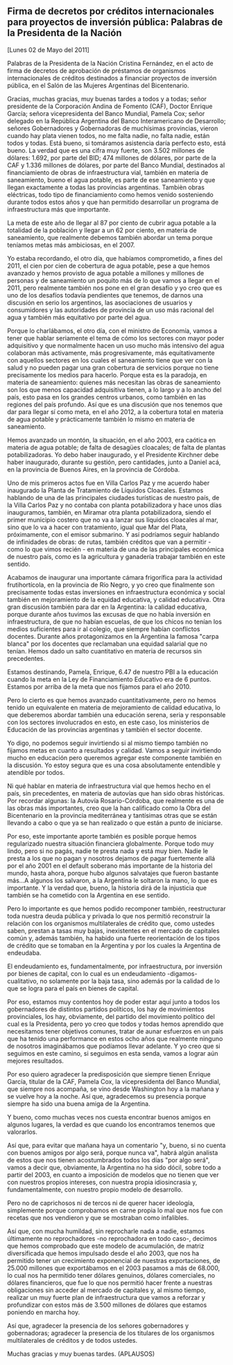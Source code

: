 Firma de decretos por créditos internacionales para proyectos de inversión pública: Palabras de la Presidenta de la Nación
--------------------------------------------------------------------------------------------------------------------------

[Lunes 02 de Mayo del 2011]

Palabras de la Presidenta de la Nación Cristina Fernández, en el acto de
firma de decretos de aprobación de préstamos de organismos
internacionales de créditos destinados a financiar proyectos de
inversión pública, en el Salón de las Mujeres Argentinas del
Bicentenario.

Gracias, muchas gracias, muy buenas tardes a todos y a todas; señor
presidente de la Corporación Andina de Fomento (CAF), Doctor Enrique
García; señora vicepresidenta del Banco Mundial, Pamela Cox; señor
delegado en la República Argentina del Banco Interamericano de
Desarrollo; señores Gobernadores y Gobernadoras de muchísimas
provincias, vieron cuando hay plata vienen todos, no me falta nadie, no
falta nadie, están todos y todas. Está bueno, si tomáramos asistencia
daría perfecto esto, está bueno. La verdad que es una cifra muy fuerte,
son 3.502 millones de dólares: 1.692, por parte del BID; 474 millones de
dólares, por parte de la CAF y 1.336 millones de dólares, por parte del
Banco Mundial, destinados al financiamiento de obras de infraestructura
vial, también en materia de saneamiento, bueno el agua potable, es parte
de ese saneamiento y que llegan exactamente a todas las provincias
argentinas. Tambièn obras eléctricas, todo tipo de financiamiento como
hemos venido sosteniendo durante todos estos años y que han permitido
desarrollar un programa de infraestructura más que importante.

La meta de este año de llegar al 87 por ciento de cubrir agua potable a
la totalidad de la población y llegar a un 62 por ciento, en materia de
saneamiento, que realmente debemos también abordar un tema porque
teníamos metas más ambiciosas, en el 2007.

Yo estaba recordando, el otro día, que habíamos comprometido, a fines
del 2011, el cien por cien de cobertura de agua potable, pese a que
hemos avanzado y hemos provisto de agua potable a millones y millones de
personas y de saneamiento un poquito más de lo que vamos a llegar en el
2011, pero realmente también nos pone en el gran desafío y yo creo que
es uno de los desafíos todavía pendientes que tenemos, de darnos una
discusión en serio los argentinos, las asociaciones de usuarios y
consumidores y las autoridades de provincia de un uso más racional del
agua y también más equitativo por parte del agua.

Porque lo charlábamos, el otro día, con el ministro de Economía, vamos a
tener que hablar seriamente el tema de cómo los sectores con mayor poder
adquisitivo y que normalmente hacen un uso mucho más intensivo del agua
colaboran más activamente, más progresivamente, más equitativamente con
aquellos sectores en los cuales el saneamiento tiene que ver con la
salud y no pueden pagar una gran cobertura de servicios porque no tiene
precisamente los medios para hacerlo. Porque esta es la paradoja, en
materia de saneamiento: quienes más necesitan las obras de saneamiento
son los que menos capacidad adquisitiva tienen, a lo largo y a lo ancho
del país, esto pasa en los grandes centros urbanos, como también en las
regiones del país profundo. Así que es una discusión que nos tenemos que
dar para llegar sí como meta, en el año 2012, a la cobertura total en
materia de agua potable y prácticamente también lo mismo en materia de
saneamiento.

Hemos avanzado un montón, la situación, en el año 2003, era caótica en
materia de agua potable; de falta de desagües cloacales; de falta de
plantas potabilizadoras. Yo debo haber inaugurado, y el Presidente
Kirchner debe haber inaugurado, durante su gestión, pero cantidades,
junto a Daniel acá, en la provincia de Buenos Aires, en la provincia de
Córdoba.

Uno de mis primeros actos fue en Villa Carlos Paz y me acuerdo haber
inaugurado la Planta de Tratamiento de Líquidos Cloacales. Estamos
hablando de una de las principales ciudades turísticas de nuestro país,
de la Villa Carlos Paz y no contaba con planta potabilizadora y hace
unos días inauguramos, también, en Miramar otra planta potabilizadora,
siendo el primer municipio costero que no va a lanzar sus líquidos
cloacales al mar, sino que lo va a hacer con tratamiento, igual que Mar
del Plata, próximamente, con el emisor submarino. Y así podríamos seguir
hablando de infinidades de obras: de rutas, también créditos que van a
permitir - como lo que vimos recién - en materia de una de las
principales económica de nuestro país, como es la agricultura y
ganadería trabajar también en este sentido.

Acabamos de inaugurar una importante cámara frigorífica para la
actividad frutihortícola, en la provincia de Río Negro, y yo creo que
finalmente son precisamente todas estas inversiones en infraestructura
económica y social también en mejoramiento de la equidad educativa, y
calidad educativa. Otra gran discusión también para dar en la Argentina:
la calidad educativa, porque durante años tuvimos las excusas de que no
había inversión en infraestructura, de que no habían escuelas, de que
los chicos no tenían los medios suficientes para ir al colegio, que
siempre habían conflictos docentes. Durante años protagonizamos en la
Argentina la famosa "carpa blanca" por los docentes que reclamaban una
equidad salarial que no tenían. Hemos dado un salto cuantitativo en
materia de recursos sin precedentes.

Estamos destinando, Pamela, Enrique, 6.47 de nuestro PBI a la educación
cuando la meta en la Ley de Financiamiento Educativo era de 6 puntos.
Estamos por arriba de la meta que nos fijamos para el año 2010.

Pero lo cierto es que hemos avanzado cuantitativamente, pero no hemos
tenido un equivalente en materia de mejoramiento de calidad educativa,
lo que deberemos abordar también una educación serena, seria y
responsable con los sectores involucrados en esto, en este caso, los
ministerios de Educación de las provincias argentinas y también el
sector docente.

Yo digo, no podemos seguir invirtiendo si al mismo tiempo también no
fijamos metas en cuanto a resultados y calidad. Vamos a seguir
invirtiendo mucho en educación pero queremos agregar este componente
también en la discusión. Yo estoy segura que es una cosa absolutamente
entendible y atendible por todos.

Ni qué hablar en materia de infraestructura vial que hemos hecho en el
país, sin precedentes, en materia de autovías que han sido obras
históricas. Por recordar algunas: la Autovía Rosario-Córdoba, que
realmente es una de las obras más importantes, creo que la han
calificado como la Obra del Bicentenario en la provincia mediterránea y
tantísimas otras que se están llevando a cabo o que ya se han realizado
o que están a punto de iniciarse.

Por eso, este importante aporte también es posible porque hemos
regularizado nuestra situación financiera globalmente. Porque todo muy
lindo, pero si no pagás, nadie te presta nada y está muy bien. Nadie le
presta a los que no pagan y nosotros dejamos de pagar fuertemente allá
por el año 2001 en el default soberano más importante de la historia del
mundo, hasta ahora, porque hubo algunos salvatajes que fueron bastante
más...A algunos los salvaron, a la Argentina le soltaron la mano, lo que
es importante. Y la verdad que, bueno, la historia dirá de la injusticia
que también se ha cometido con la Argentina en ese sentido.

Pero lo importante es que hemos podido recomponer también, reestructurar
toda nuestra deuda pública y privada lo que nos permitió reconstruir la
relación con los organismos multilaterales de crédito que, como ustedes
saben, prestan a tasas muy bajas, inexistentes en el mercado de
capitales común y, además también, ha habido una fuerte reorientación de
los tipos de crédito que se tomaban en la Argentina y por los cuales la
Argentina de endeudaba.

El endeudamiento es, fundamentalmente, por infraestructura, por
inversión por bienes de capital, con lo cual es un
endeudamiento -digamos- cualitativo, no solamente por la baja tasa, sino
además por la calidad de lo que se logra para el país en bienes de
capital.

Por eso, estamos muy contentos hoy de poder estar aquí junto a todos los
gobernadores de distintos partidos políticos, los hay de movimientos
provinciales, los hay, obviamente, del partido del movimiento político
del cual es la Presidenta, pero yo creo que todos y todas hemos
aprendido que necesitamos tener objetivos comunes, tratar de aunar
esfuerzos en un país que ha tenido una performance en estos ocho años
que realmente ninguno de nosotros imaginábamos que podíamos llevar
adelante. Y yo creo que si seguimos en este camino, si seguimos en esta
senda, vamos a lograr aún mejores resultados.

Por eso quiero agradecer la predisposición que siempre tienen Enrique
García, titular de la CAF, Pamela Cox, la vicepresidenta del Banco
Mundial, que siempre nos acompaña, se vino desde Washington hoy a la
mañana y se vuelve hoy a la noche. Así que, agradecemos su presencia
porque siempre ha sido una buena amiga de la Argentina.

Y bueno, como muchas veces nos cuesta encontrar buenos amigos en algunos
lugares, la verdad es que cuando los encontramos tenemos que valorarlos.

Así que, para evitar que mañana haya un comentario "y, bueno, si no
cuenta con buenos amigos por algo será, porque nunca va", habrá algún
analista de estos que nos tienen acostumbrados todos los días "por algo
será", vamos a decir que, obviamente, la Argentina no ha sido dócil,
sobre todo a partir del 2003, en cuanto a imposición de modelos que no
tienen que ver con nuestros propios intereses, con nuestra propia
idiosincrasia y, fundamentalmente, con nuestro propio modelo de
desarrollo.

Pero no de caprichosos ni de tercos ni de querer hacer ideología,
simplemente porque comprobamos en carne propia lo mal que nos fue con
recetas que nos vendieron y que se mostraban como infalibles.

Así que, con mucha humildad, sin reprocharle nada a nadie, estamos
últimamente no reprochadores -no reprochadora en todo caso-, decimos que
hemos comprobado que este modelo de acumulación, de matriz diversificada
que hemos impulsado desde el año 2003, que nos ha permitido tener un
crecimiento exponencial de nuestras exportaciones, de 25.000 millones
que exportábamos en el 2003 pasamos a más de 68.000, lo cual nos ha
permitido tener dólares genuinos, dólares comerciales, no dólares
financieros, que fue lo que nos permitió hacer frente a nuestras
obligaciones sin acceder al mercado de capitales y, al mismo tiempo,
realizar un muy fuerte plan de infraestructura que vamos a reforzar y
profundizar con estos más de 3.500 millones de dólares que estamos
poniendo en marcha hoy.

Así que, agradecer la presencia de los señores gobernadores y
gobernadoras; agradecer la presencia de los titulares de los organismos
multilaterales de créditos y de todos ustedes.

Muchas gracias y muy buenas tardes. (APLAUSOS)
